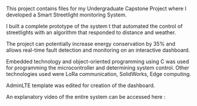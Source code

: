 This project contains files for my Undergraduate Capstone Project where I developed a Smart Streetlight monitoring System. 

I built a complete prototype of the system t that automated the control of streetlights with an algorithm that responded to distance and weather. 

The project can potentially increase energy conservation by 35% and allows real-time fault detection and monitoring on an interactive dashboard.

Embedded technology and object-oriented programming using C was used for programming the microcontroller and determining system control. Other technologies used were LoRa communication, SolidWorks, Edge computing.

AdminLTE template was edited for creation of the dashboard.

An explanatory video of the entire system can be accessed here : 
